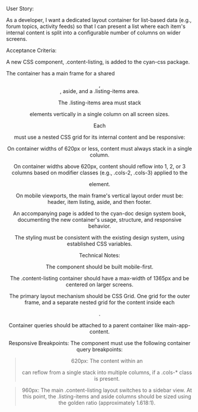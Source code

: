 User Story:

As a developer, I want a dedicated layout container for list-based data (e.g., forum topics, activity feeds) so that I can present a list where each item's internal content is split into a configurable number of columns on wider screens.

Acceptance Criteria:

A new CSS component, .content-listing, is added to the cyan-css package.

The container has a main frame for a shared <header>, <footer>, aside, and a .listing-items area.

The .listing-items area must stack <article> elements vertically in a single column on all screen sizes.

Each <article> must use a nested CSS grid for its internal content and be responsive:

On container widths of 620px or less, content must always stack in a single column.

On container widths above 620px, content should reflow into 1, 2, or 3 columns based on modifier classes (e.g., .cols-2, .cols-3) applied to the <article> element.

On mobile viewports, the main frame's vertical layout order must be: header, item listing, aside, and then footer.

An accompanying page is added to the cyan-doc design system book, documenting the new container's usage, structure, and responsive behavior.

The styling must be consistent with the existing design system, using established CSS variables.

Technical Notes:

The component should be built mobile-first.

The .content-listing container should have a max-width of 1365px and be centered on larger screens.

The primary layout mechanism should be CSS Grid. One grid for the outer frame, and a separate nested grid for the content inside each <article>.

Container queries should be attached to a parent container like main-app-content.

Responsive Breakpoints: The component must use the following container query breakpoints:

> 620px: The content within an <article> can reflow from a single stack into multiple columns, if a .cols-* class is present.

> 960px: The main .content-listing layout switches to a sidebar view. At this point, the .listing-items and aside columns should be sized using the golden ratio (approximately 1.618:1).